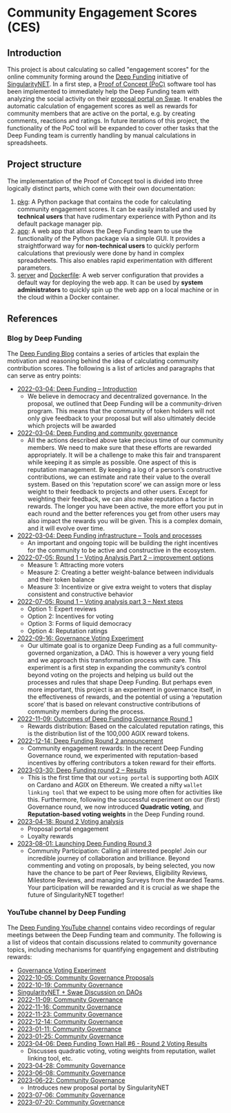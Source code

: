 # Community Engagement Scores (CES)

## Introduction

This project is about calculating so called "engagement scores" for the online community forming around the [Deep Funding](https://deepfunding.ai) initiative of [SingularityNET](https://singularitynet.io). In a first step, a [Proof of Concept (PoC)](https://deepfunding.ai/proposal/community-contribution-scores) software tool has been implemented to immediately help the Deep Funding team with analyzing the social activity on their [proposal portal on Swae](https://proposals.deepfunding.ai). It enables the automatic calculation of engagement scores as well as rewards for community members that are active on the portal, e.g. by creating comments, reactions and ratings. In future iterations of this project, the functionality of the PoC tool will be expanded to cover other tasks that the Deep Funding team is currently handling by manual calculations in spreadsheets.


## Project structure

The implementation of the Proof of Concept tool is divided into three logically distinct parts, which come with their own documentation:

1. [pkg](pkg): A Python package that contains the code for calculating community engagement scores. It can be easily installed and used by **technical users** that have rudimentary experience with Python and its default package manager pip.
2. [app](app): A web app that allows the Deep Funding team to use the functionality of the Python package via a simple GUI. It provides a straightforward way for **non-technical users** to quickly perform calculations that previously were done by hand in complex spreadsheets. This also enables rapid experimentation with different parameters.
3. [server](server) and [Dockerfile](Dockerfile): A web server configuration that provides a default way for deploying the web app. It can be used by **system administrators** to quickly spin up the web app on a local machine or in the cloud within a Docker container.


## References

### Blog by Deep Funding

The [Deep Funding Blog](https://deepfunding.ai/blog/) contains a series of articles that explain the motivation and reasoning behind the idea of calculating community contribution scores. The following is a list of articles and paragraphs that can serve as entry points:

- [2022-03-04: Deep Funding – Introduction](https://deepfunding.ai/deep-funding-supports-teams-and-individuals-to-develop-and-utilize-decentralized-ai)
  - We believe in democracy and decentralized governance. In the proposal, we outlined that Deep Funding will be a community-driven program. This means that the community of token holders will not only give feedback to your proposal but will also ultimately decide which projects will be awarded
- [2022-03-04: Deep Funding and community governance](https://deepfunding.ai/deep-funding-and-community-governance/)
  - All the actions described above take precious time of our community members. We need to make sure that these efforts are rewarded appropriately. It will be a challenge to make this fair and transparent while keeping it as simple as possible. One aspect of this is reputation management. By keeping a log of a person’s constructive contributions, we can estimate and rate their value to the overall system. Based on this ‘reputation score’ we can assign more or less weight to their feedback to projects and other users. Except for weighting their feedback, we can also make reputation a factor in rewards. The longer you have been active, the more effort you put in each round and the better references you get from other users may also impact the rewards you will be given. This is a complex domain, and it will evolve over time.
- [2022-03-04: Deep Funding infrastructure – Tools and processes](https://deepfunding.ai/roadmap-of-the-deep-funding-infrastructure)
  - An important and ongoing topic will be building the right incentives for the community to be active and constructive in the ecosystem.
- [2022-07-05: Round 1 – Voting Analysis Part 2 – improvement options](https://deepfunding.ai/deep-funding-round-1-voting-analysis-part-2)
  - Measure 1: Attracting more voters
  - Measure 2: Creating a better weight-balance between individuals and their token balance
  - Measure 3: Incentivize or give extra weight to voters that display consistent and constructive behavior
- [2022-07-05: Round 1 – Voting analysis part 3 – Next steps](https://deepfunding.ai/voting-analysis-part-3-next-steps)
  - Option 1: Expert reviews
  - Option 2: Incentives for voting
  - Option 3: Forms of liquid democracy
  - Option 4: Reputation ratings
- [2022-09-16: Governance Voting Experiment](https://deepfunding.ai/governance-voting-experiment)
  - Our ultimate goal is to organize Deep Funding as a full community-governed organization, a DAO. This is however a very young field and we approach this transformation process with care. This experiment is a first step in expanding the community’s control beyond voting on the projects and helping us build out the processes and rules that shape Deep Funding. But perhaps even more important, this project is an experiment in governance itself, in the effectiveness of rewards, and the potential of using a ‘reputation score’ that is based on relevant constructive contributions of community members during the process.
- [2022-11-09: Outcomes of Deep Funding Governance Round 1](https://deepfunding.ai/outcomes-of-deep-funding-governance-round-1)
  - Rewards distribution: Based on the calculated reputation ratings, this is the distribution list of the 100,000 AGIX reward tokens.
- [2022-12-14: Deep Funding Round 2 announcement](https://deepfunding.ai/deep-funding-round-2-announcement)
  - Community engagement rewards: In the recent Deep Funding Governance round, we experimented with reputation-based incentives by offering contributors a token reward for their efforts.
- [2023-03-30: Deep Funding round 2 – Results](https://deepfunding.ai/deep-funding-round-2-results)
  - This is the first time that our `voting portal` is supporting both AGIX on Cardano and AGIX on Ethereum. We created a nifty `wallet linking tool` that we expect to be using more often for activities like this. Furthermore, following the successful experiment on our (first) Governance round, we now introduced **Quadratic voting**, and **Reputation-based voting weights** in the Deep Funding round.
- [2023-04-18: Round 2 Voting analysis](https://deepfunding.ai/round-2-voting-analysis)
  - Proposal portal engagement
  - Loyalty rewards
- [2023-08-01: Launching Deep Funding Round 3](https://deepfunding.ai/launching-the-deep-funding-round-3)
  - Community Participation: Calling all interested people! Join our incredible journey of collaboration and brilliance. Beyond commenting and voting on proposals, by being selected, you now have the chance to be part of Peer Reviews, Eligibility Reviews, Milestone Reviews, and managing Surveys from the Awarded Teams. Your participation will be rewarded and it is crucial as we shape the future of SingularityNET together!

### YouTube channel by Deep Funding

The [Deep Funding YouTube channel](https://www.youtube.com/@deepfunding/videos) contains video recordings of regular meetings between the Deep Funding team and community. The following is a list of videos that contain discussions related to community governance topics, including mechanisms for quantifying engagement and distributing rewards:
 
- [Governance Voting Experiment](https://www.youtube.com/watch?v=h14mXSyZZQw)
- [2022-10-05: Community Governance Proposals](https://www.youtube.com/watch?v=LNvRELi9IgA)
- [2022-10-19: Community Governance](https://www.youtube.com/watch?v=kicRTQl3eGQ)
- [SingularityNET + Swae Discussion on DAOs](https://www.youtube.com/watch?v=BQHdu18kz0Q)
- [2022-11-09: Community Governance](https://www.youtube.com/watch?v=cyv70HaSzWg)
- [2022-11-16: Community Governance](https://www.youtube.com/watch?v=Rd3x2M3hWUk)
- [2022-11-23: Community Governance](https://www.youtube.com/watch?v=RRIeiB_361g)
- [2022-12-14: Community Governance](https://www.youtube.com/watch?v=Vgdnq2S10vI)
- [2023-01-11: Community Governance](https://www.youtube.com/watch?v=xVu_bOI7sR8)
- [2023-01-25: Community Governance](https://www.youtube.com/watch?v=lVr9IceXWEo)
- [2023-04-06: Deep Funding Town Hall #6 - Round 2 Voting Results](https://www.youtube.com/watch?v=VtvoDDRo588)
  - Discusses quadratic voting, voting weights from reputation, wallet linking tool, etc.
- [2023-04-28: Community Governance](https://www.youtube.com/watch?v=m_Xwn1YqGfI)
- [2023-06-08: Community Governance](https://www.youtube.com/watch?v=wHjM1jIlBRE)
- [2023-06-22: Community Governance](https://www.youtube.com/watch?v=8RZkGXPFzF4)
  - Introduces new proposal portal by SingularityNET
- [2023-07-06: Community Governance](https://www.youtube.com/watch?v=jdp7vTOmeBM)
- [2023-07-20: Community Governance](https://www.youtube.com/watch?v=_0sRuxOFPEE)
